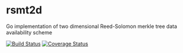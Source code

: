# rsmt2d
Go implementation of two dimensional Reed-Solomon merkle tree data availability scheme

[![Build Status](https://travis-ci.org/musalbas/rsmt2d.svg?branch=master)](https://travis-ci.org/musalbas/rsmt2d)
[![Coverage Status](https://coveralls.io/repos/github/musalbas/rsmt2d/badge.svg?branch=master)](https://coveralls.io/github/musalbas/rsmt2d?branch=master)
